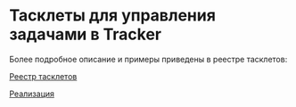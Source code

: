 # Тасклеты для управления задачами в Tracker

Более подробное описание и примеры приведены в реестре тасклетов:

[Реестр тасклетов](https://a.yandex-team.ru/arcadia/ci/registry/common/tracker)

[Реализация](https://a.yandex-team.ru/arcadia/ci/internal/ci/engine/src/main/java/ru/yandex/ci/engine/tasks/tracker)
